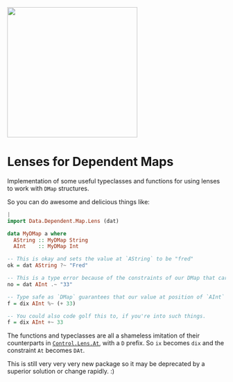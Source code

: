 <img src="http://i.imgur.com/0h9dFhl.png" width="300px"/>

# Lenses for Dependent Maps

Implementation of some useful typeclasses and functions for using lenses to work with `DMap` structures.

So you can do awesome and delicious things like:

```haskell
|
import Data.Dependent.Map.Lens (dat)

data MyDMap a where
  AString :: MyDMap String
  AInt    :: MyDMap Int

-- This is okay and sets the value at `AString` to be "fred"
ok = dat AString ?~ "Fred"

-- This is a type error because of the constraints of our DMap that carry through to our lenses! Yay!
no = dat AInt .~ "33"

-- Type safe as `DMap` guarantees that our value at position of `AInt` is an Int and our lenses maintain that invariant.
f = dix AInt %~ (+ 33)

-- You could also code golf this to, if you're into such things.
f = dix AInt +~ 33
```

The functions and typeclasses are all a shameless imitation of their
counterparts in [`Control.Lens.At`](https://hackage.haskell.org/package/lens-4.16.1/docs/Control-Lens-At.html),
with a `D` prefix. So `ix` becomes `dix` and the constraint `At` becomes `DAt`.

This is still very very very new package so it may be deprecated by a superior solution or change rapidly. :)
